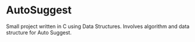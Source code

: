 # AutoSuggest
Small project written in C using Data Structures.
Involves algorithm and data structure for Auto Suggest.
